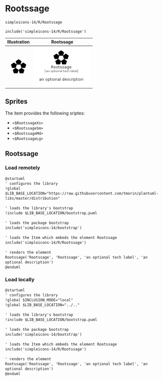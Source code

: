 # Rootssage


```text
simpleicons-14/R/Rootssage
```

```text
include('simpleicons-14/R/Rootssage')
```



| Illustration | Rootssage |
| :---: | :---: |
| ![illustration for Illustration](../../simpleicons-14/R/Rootssage.png) | ![illustration for Rootssage](../../simpleicons-14/R/Rootssage.Local.png) |



## Sprites
The item provides the following sriptes:

- `<$RootssageXs>`
- `<$RootssageSm>`
- `<$RootssageMd>`
- `<$RootssageLg>`





## Rootssage

### Load remotely
```plantuml
@startuml
' configures the library
!global $LIB_BASE_LOCATION="https://raw.githubusercontent.com/tmorin/plantuml-libs/master/distribution"

' loads the library's bootstrap
!include $LIB_BASE_LOCATION/bootstrap.puml

' loads the package bootstrap
include('simpleicons-14/bootstrap')

' loads the Item which embeds the element Rootssage
include('simpleicons-14/R/Rootssage')

' renders the element
Rootssage('Rootssage', 'Rootssage', 'an optional tech label', 'an optional description')
@enduml
```

### Load locally
```plantuml
@startuml
' configures the library
!global $INCLUSION_MODE="local"
!global $LIB_BASE_LOCATION="../.."

' loads the library's bootstrap
!include $LIB_BASE_LOCATION/bootstrap.puml

' loads the package bootstrap
include('simpleicons-14/bootstrap')

' loads the Item which embeds the element Rootssage
include('simpleicons-14/R/Rootssage')

' renders the element
Rootssage('Rootssage', 'Rootssage', 'an optional tech label', 'an optional description')
@enduml
```

